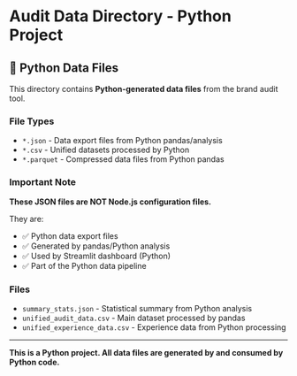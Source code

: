 # Audit Data Directory - Python Project

## 🐍 Python Data Files

This directory contains **Python-generated data files** from the brand audit tool.

### File Types

- `*.json` - Data export files from Python pandas/analysis
- `*.csv` - Unified datasets processed by Python
- `*.parquet` - Compressed data files from Python pandas

### Important Note

**These JSON files are NOT Node.js configuration files.**

They are:

- ✅ Python data export files
- ✅ Generated by pandas/Python analysis
- ✅ Used by Streamlit dashboard (Python)
- ✅ Part of the Python data pipeline

### Files

- `summary_stats.json` - Statistical summary from Python analysis
- `unified_audit_data.csv` - Main dataset processed by pandas
- `unified_experience_data.csv` - Experience data from Python processing

---

**This is a Python project. All data files are generated by and consumed by Python code.**
